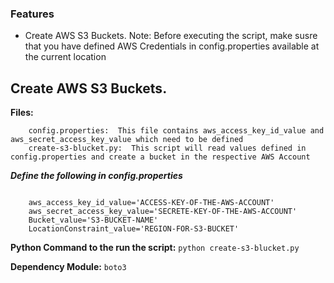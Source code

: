 ### Features

-  Create AWS S3 Buckets.
Note: Before executing the script, make susre that you have defined AWS Credentials in config.properties available at the current location

Create AWS S3 Buckets.
-------------

**Files:** 
```
    config.properties:  This file contains aws_access_key_id_value and aws_secret_access_key_value which need to be defined 
    create-s3-blucket.py:  This script will read values defined in config.properties and create a bucket in the respective AWS Account
```
***Define the following in config.properties*** 

```

	aws_access_key_id_value='ACCESS-KEY-OF-THE-AWS-ACCOUNT'
	aws_secret_access_key_value='SECRETE-KEY-OF-THE-AWS-ACCOUNT'
	Bucket_value='S3-BUCKET-NAME'
	LocationConstraint_value='REGION-FOR-S3-BUCKET'

```

**Python Command to the run the script:**
`python create-s3-blucket.py`

**Dependency Module:**
`boto3`

